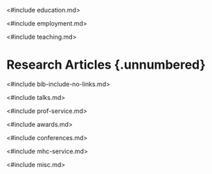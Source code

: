 <#include education.md>

<#include employment.md>

<#include teaching.md>

Research Articles {.unnumbered}  
=================

<#include bib-include-no-links.md> 

<#include talks.md>

<#include prof-service.md>

<#include awards.md>

<#include conferences.md>

<#include mhc-service.md>

<#include misc.md>